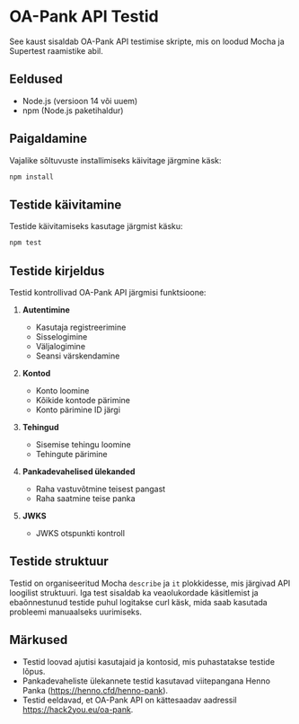 # OA-Pank API Testid

See kaust sisaldab OA-Pank API testimise skripte, mis on loodud Mocha ja Supertest raamistike abil.

## Eeldused

- Node.js (versioon 14 või uuem)
- npm (Node.js paketihaldur)

## Paigaldamine

Vajalike sõltuvuste installimiseks käivitage järgmine käsk:

```bash
npm install
```

## Testide käivitamine

Testide käivitamiseks kasutage järgmist käsku:

```bash
npm test
```

## Testide kirjeldus

Testid kontrollivad OA-Pank API järgmisi funktsioone:

1. **Autentimine**
   - Kasutaja registreerimine
   - Sisselogimine
   - Väljalogimine
   - Seansi värskendamine

2. **Kontod**
   - Konto loomine
   - Kõikide kontode pärimine
   - Konto pärimine ID järgi

3. **Tehingud**
   - Sisemise tehingu loomine
   - Tehingute pärimine

4. **Pankadevahelised ülekanded**
   - Raha vastuvõtmine teisest pangast
   - Raha saatmine teise panka

5. **JWKS**
   - JWKS otspunkti kontroll

## Testide struktuur

Testid on organiseeritud Mocha `describe` ja `it` plokkidesse, mis järgivad API loogilist struktuuri. Iga test sisaldab ka veaolukordade käsitlemist ja ebaõnnestunud testide puhul logitakse curl käsk, mida saab kasutada probleemi manuaalseks uurimiseks.

## Märkused

- Testid loovad ajutisi kasutajaid ja kontosid, mis puhastatakse testide lõpus.
- Pankadevaheliste ülekannete testid kasutavad viitepangana Henno Panka (https://henno.cfd/henno-pank).
- Testid eeldavad, et OA-Pank API on kättesaadav aadressil https://hack2you.eu/oa-pank.
